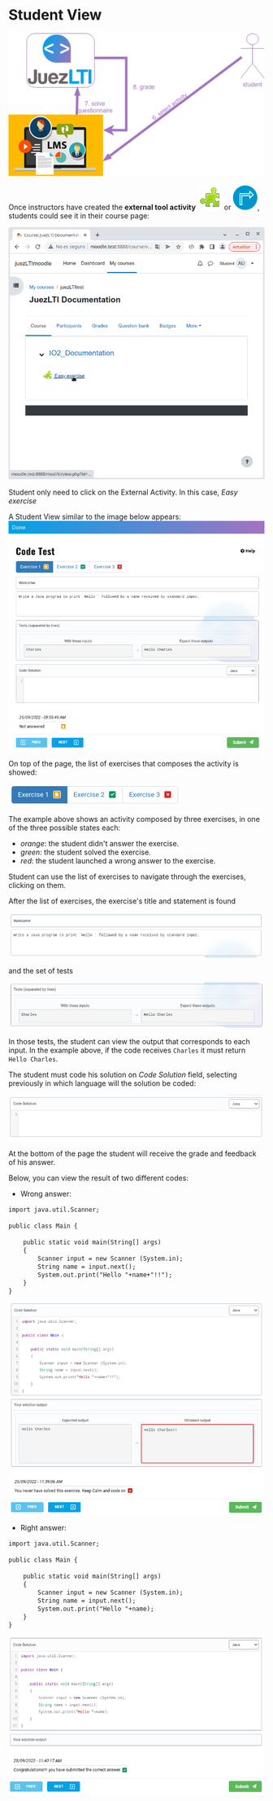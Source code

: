 # Student View

![Student View Diagram](../docs/img/studentView/studentViewUsageDiagram.png)

Once instructors have created the **external tool activity** ![](../docs/img/gettingCredentials/externalTool2.png) or ![](../docs/img/gettingCredentials/externalTool.png), students could see it in their course page:

![Select External Activity](../docs/img/studentView/selectingExternalActivity.png)

Student only need to click on the External Activity. In this case, _Easy exercise_

A Student View similar to the image below appears:
![Student Form Page](../docs/img/studentView/studentViewFormPage.png)

On top of the page, the list of exercises that composes the activity is showed:

![Student View List Exercises](../docs/img/studentView/studentViewListExercises.png)

The example above shows an activity composed by three exercises, in one of the three possible states each:

- _orange_: the student didn't answer the exercise.
- _green_: the student solved the exercise.
- _red_: the student launched a wrong answer to the exercise.

Student can use the list of exercises to navigate through the exercises, clicking on them.

After the list of exercises, the exercise's title and statement is found

![Student View Title and Statement](../docs/img/studentView/studentViewTitleStatement.png)

and the set of tests

![Student View Set of Tests](../docs/img/studentView/studentViewTests.png)

In those tests, the student can view the output that corresponds to each input. In the example above, if the code receives `Charles` it must return `Hello Charles`.

The student must code his solution on _Code Solution_ field, selecting previously in which language will the solution be coded:

![Student View Answer](../docs/img/studentView/studentViewAnswer.png)

At the bottom of the page the student will receive the grade and feedback of his answer.

Below, you can view the result of two different codes:

- Wrong answer:

```
import java.util.Scanner;

public class Main {

    public static void main(String[] args)
    {
        Scanner input = new Scanner (System.in);
        String name = input.next();
        System.out.print("Hello "+name+"!!");
    }
}
```
![Student View Wrong Answer](../docs/img/studentView/studentViewWrongAnswer.png)

- Right answer:

```
import java.util.Scanner;

public class Main {

    public static void main(String[] args)
    {
        Scanner input = new Scanner (System.in);
        String name = input.next();
        System.out.print("Hello "+name);
    }
}
```
![Student View Right Answer](../docs/img/studentView/studentViewRightAnswer.png)

